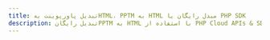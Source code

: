 ---title: تبدیل پاورپوینت بهHTML، PPTM به HTML مبدل رایگان یا PHP SDKdescription: تبدیل رایگانPPTM به HTML با استفاده از PHP Cloud APIs & SDK. همچنین اسناد Microsoft PowerPoint را در Cloud ایجاد، ویرایش و رندر کنید.---